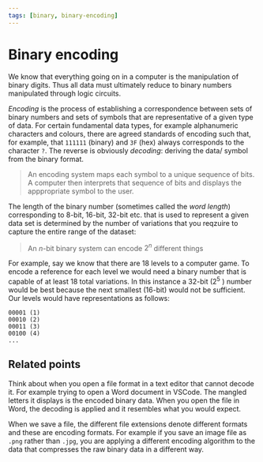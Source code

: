 ```yaml
---
tags: [binary, binary-encoding]
---
```


# Binary encoding

We know that everything going on in a computer is the manipulation of binary
digits. Thus all data must ultimately reduce to binary numbers manipulated
through logic circuits.

_Encoding_ is the process of establishing a correspondence between sets of
binary numbers and sets of symbols that are representative of a given type of
data. For certain fundamental data types, for example alphanumeric characters
and colours, there are agreed standards of encoding such that, for example, that
`111111` (binary) and `3F` (hex) always corresponds to the character `?`. The
reverse is obviously _decoding_: deriving the data/ symbol from the binary
format.

> An encoding system maps each symbol to a unique sequence of bits. A computer
> then interprets that sequence of bits and displays the apppropriate symbol to
> the user.

The length of the binary number (sometimes called the _word length_)
corresponding to 8-bit, 16-bit, 32-bit etc. that is used to represent a given
data set is determined by the number of variations that you reqzuire to capture
the entire range of the dataset:

> An $n$-bit binary system can encode $2^n$ different things

For example, say we know that there are 18 levels to a computer game. To encode
a reference for each level we would need a binary number that is capable of at
least 18 total variations. In this instance a 32-bit ($2^{5}$ ) number would be
best because the next smallest (16-bit) would not be sufficient. Our levels
would have representations as follows:

```
00001 (1)
00010 (2)
00011 (3)
00100 (4)
...
```

## Related points

Think about when you open a file format in a text editor that cannot decode it.
For example trying to open a Word document in VSCode. The mangled letters it
displays is the encoded binary data. When you open the file in Word, the
decoding is applied and it resembles what you would expect.

When we save a file, the different file extensions denote different formats and
these are encoding formats. For example if you save an image file as `.png`
rather than `.jpg`, you are applying a different encoding algorithm to the data
that compresses the raw binary data in a different way.
